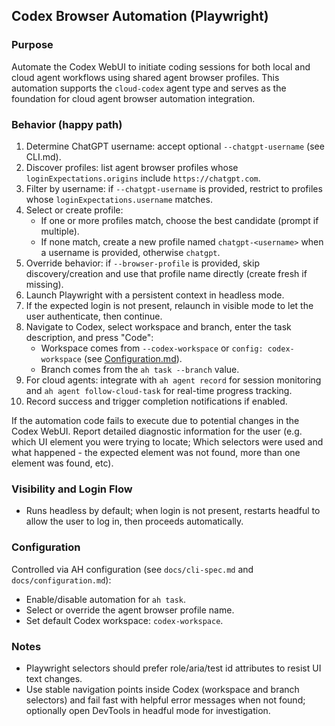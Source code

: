 ## Codex Browser Automation (Playwright)

### Purpose

Automate the Codex WebUI to initiate coding sessions for both local and cloud agent workflows using shared agent browser profiles. This automation supports the `cloud-codex` agent type and serves as the foundation for cloud agent browser automation integration.

### Behavior (happy path)

1. Determine ChatGPT username: accept optional `--chatgpt-username` (see CLI.md).
2. Discover profiles: list agent browser profiles whose `loginExpectations.origins` include `https://chatgpt.com`.
3. Filter by username: if `--chatgpt-username` is provided, restrict to profiles whose `loginExpectations.username` matches.
4. Select or create profile:
   - If one or more profiles match, choose the best candidate (prompt if multiple).
   - If none match, create a new profile named `chatgpt-<username>` when a username is provided, otherwise `chatgpt`.
5. Override behavior: if `--browser-profile` is provided, skip discovery/creation and use that profile name directly (create fresh if missing).
6. Launch Playwright with a persistent context in headless mode.
7. If the expected login is not present, relaunch in visible mode to let the user authenticate, then continue.
8. Navigate to Codex, select workspace and branch, enter the task description, and press "Code":
   - Workspace comes from `--codex-workspace` or `config: codex-workspace` (see [Configuration.md](../Configuration.md)).
   - Branch comes from the `ah task --branch` value.
9. For cloud agents: integrate with `ah agent record` for session monitoring and `ah agent follow-cloud-task` for real-time progress tracking.
10. Record success and trigger completion notifications if enabled.

If the automation code fails to execute due to potential changes in the Codex WebUI. Report detailed diagnostic information for the user (e.g. which UI element you were trying to locate; Which selectors were used and what happened - the expected element was not found, more than one element was found, etc).

### Visibility and Login Flow

- Runs headless by default; when login is not present, restarts headful to allow the user to log in, then proceeds automatically.

### Configuration

Controlled via AH configuration (see `docs/cli-spec.md` and `docs/configuration.md`):

- Enable/disable automation for `ah task`.
- Select or override the agent browser profile name.
- Set default Codex workspace: `codex-workspace`.

### Notes

- Playwright selectors should prefer role/aria/test id attributes to resist UI text changes.
- Use stable navigation points inside Codex (workspace and branch selectors) and fail fast with helpful error messages when not found; optionally open DevTools in headful mode for investigation.
